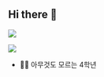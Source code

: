 ## Hi there 👋

<img src="https://capsule-render.vercel.app/api?type=Venom&color=timeGradient&height=300&section=header&text=Youngeyaa&fontSize=90" />



<a href="https://www.instagram.com/youngeyaaa?igsh=dGplOGVlOWs4NDJq&utm_source=qr" target="_blank"><img src="https://img.shields.io/badge/Instagram-E4405F?style=flat-square&logo=Instagram&logoColor=white"/></a>


- 👶🏻 아무것도 모르는 4학년


